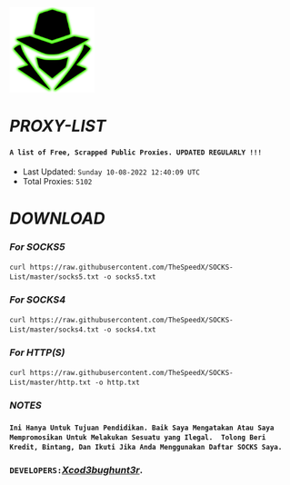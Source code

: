 <p align="left"><a href="https://www.itsecurity.id/"><img height="150" title="Xcod3bughunt3r" src="0011.png"/></a></p>

# ***PROXY-LIST***
#### ``A list of Free, Scrapped Public Proxies. UPDATED REGULARLY !!!``
* Last Updated: `Sunday 10-08-2022 12:40:09 UTC`
* Total Proxies: `5102`  

# ***DOWNLOAD***
### ***For SOCKS5***
```curl https://raw.githubusercontent.com/TheSpeedX/SOCKS-List/master/socks5.txt -o socks5.txt```

### ***For SOCKS4***
```curl https://raw.githubusercontent.com/TheSpeedX/SOCKS-List/master/socks4.txt -o socks4.txt```

### ***For HTTP(S)***
```curl https://raw.githubusercontent.com/TheSpeedX/SOCKS-List/master/http.txt -o http.txt```

### ***NOTES***
#### ``Ini Hanya Untuk Tujuan Pendidikan. Baik Saya Mengatakan Atau Saya Mempromosikan Untuk Melakukan Sesuatu yang Ilegal.  Tolong Beri Kredit, Bintang, Dan Ikuti Jika Anda Menggunakan Daftar SOCKS Saya.``

### ``DEVELOPERS:``*[Xcod3bughunt3r](https://github.com/Xcod3bughunt3r/Xcod3bughunt3r)*.
